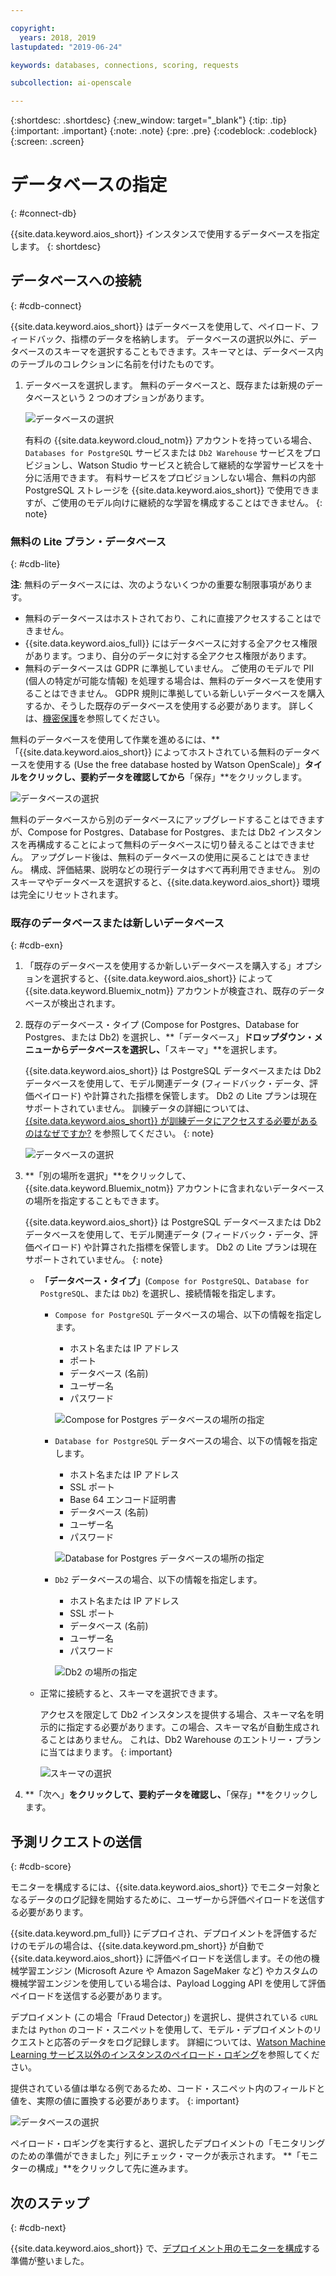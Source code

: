 ```yaml
---

copyright:
  years: 2018, 2019
lastupdated: "2019-06-24"

keywords: databases, connections, scoring, requests

subcollection: ai-openscale

---
```


{:shortdesc: .shortdesc}
{:new_window: target="_blank"}
{:tip: .tip}
{:important: .important}
{:note: .note}
{:pre: .pre}
{:codeblock: .codeblock}
{:screen: .screen}

# データベースの指定
{: #connect-db}

{{site.data.keyword.aios_short}} インスタンスで使用するデータベースを指定します。
{: shortdesc}

## データベースへの接続
{: #cdb-connect}

{{site.data.keyword.aios_short}} はデータベースを使用して、ペイロード、フィードバック、指標のデータを格納します。 データベースの選択以外に、データベースのスキーマを選択することもできます。スキーマとは、データベース内のテーブルのコレクションに名前を付けたものです。

1.  データベースを選択します。 無料のデータベースと、既存または新規のデータベースという 2 つのオプションがあります。

    ![データベースの選択](images/gs-config-database.png)

    有料の {{site.data.keyword.cloud_notm}} アカウントを持っている場合、`Databases for PostgreSQL` サービスまたは `Db2 Warehouse` サービスをプロビジョンし、Watson Studio サービスと統合して継続的な学習サービスを十分に活用できます。 有料サービスをプロビジョンしない場合、無料の内部 PostgreSQL ストレージを {{site.data.keyword.aios_short}} で使用できますが、ご使用のモデル向けに継続的な学習を構成することはできません。
    {: note}

### 無料の Lite プラン・データベース
{: #cdb-lite}

**注**: 無料のデータベースには、次のようないくつかの重要な制限事項があります。

- 無料のデータベースはホストされており、これに直接アクセスすることはできません。
- {{site.data.keyword.aios_full}} にはデータベースに対する全アクセス権限があります。つまり、自分のデータに対する全アクセス権限があります。
- 無料のデータベースは GDPR に準拠していません。 ご使用のモデルで PII (個人の特定が可能な情報) を処理する場合は、無料のデータベースを使用することはできません。 GDPR 規則に準拠している新しいデータベースを購入するか、そうした既存のデータベースを使用する必要があります。 詳しくは、[機密保護](/docs/services/ai-openscale?topic=ai-openscale-is-ov)を参照してください。

無料のデータベースを使用して作業を進めるには、**「{{site.data.keyword.aios_short}} によってホストされている無料のデータベースを使用する (Use the free database hosted by Watson OpenScale)」**タイルをクリックし、要約データを確認してから**「保存」**をクリックします。

  ![データベースの選択](images/gs-config-database2.png)
  
無料のデータベースから別のデータベースにアップグレードすることはできますが、Compose for Postgres、Database for Postgres、または Db2 インスタンスを再構成することによって無料のデータベースに切り替えることはできません。 アップグレード後は、無料のデータベースの使用に戻ることはできません。 構成、評価結果、説明などの現行データはすべて再利用できません。 別のスキーマやデータベースを選択すると、{{site.data.keyword.aios_short}} 環境は完全にリセットされます。



### 既存のデータベースまたは新しいデータベース
{: #cdb-exn}

1.  「既存のデータベースを使用するか新しいデータベースを購入する」オプションを選択すると、{{site.data.keyword.aios_short}} によって {{site.data.keyword.Bluemix_notm}} アカウントが検査され、既存のデータベースが検出されます。

1.  既存のデータベース・タイプ (Compose for Postgres、Database for Postgres、または Db2) を選択し、**「データベース」**ドロップダウン・メニューからデータベースを選択し、**「スキーマ」**を選択します。

    {{site.data.keyword.aios_short}} は PostgreSQL データベースまたは Db2 データベースを使用して、モデル関連データ (フィードバック・データ、評価ペイロード) や計算された指標を保管します。 Db2 の Lite プランは現在サポートされていません。 訓練データの詳細については、[{{site.data.keyword.aios_short}} が訓練データにアクセスする必要があるのはなぜですか?](/docs/services/ai-openscale?topic=ai-openscale-trainingdata#trainingdata) を参照してください。
    {: note}

    ![データベースの選択](images/gs-config-database3.png)

1.  **「別の場所を選択」**をクリックして、{{site.data.keyword.Bluemix_notm}} アカウントに含まれないデータベースの場所を指定することもできます。

    {{site.data.keyword.aios_short}} は PostgreSQL データベースまたは Db2 データベースを使用して、モデル関連データ (フィードバック・データ、評価ペイロード) や計算された指標を保管します。 Db2 の Lite プランは現在サポートされていません。
    {: note}

    - **「データベース・タイプ」**(`Compose for PostgreSQL`、`Database for PostgreSQL`、または `Db2`) を選択し、接続情報を指定します。

        - `Compose for PostgreSQL` データベースの場合、以下の情報を指定します。

            - ホスト名または IP アドレス
            - ポート
            - データベース (名前)
            - ユーザー名
            - パスワード

            ![Compose for Postgres データベースの場所の指定](images/db-config-cpostgres.png)

        - `Database for PostgreSQL` データベースの場合、以下の情報を指定します。

            - ホスト名または IP アドレス
            - SSL ポート
            - Base 64 エンコード証明書
            - データベース (名前)
            - ユーザー名
            - パスワード

            ![Database for Postgres データベースの場所の指定](images/db-config-dpostgres.png)

        - `Db2` データベースの場合、以下の情報を指定します。

            - ホスト名または IP アドレス
            - SSL ポート
            - データベース (名前)
            - ユーザー名
            - パスワード

            ![Db2 の場所の指定](images/db-config-db2.png)

    - 正常に接続すると、スキーマを選択できます。

      アクセスを限定して Db2 インスタンスを提供する場合、スキーマ名を明示的に指定する必要があります。この場合、スキーマ名が自動生成されることはありません。 これは、Db2 Warehouse のエントリー・プランに当てはまります。
      {: important}

      ![スキーマの選択](images/gs-config-database5.png)

1.  **「次へ」**をクリックして、要約データを確認し、**「保存」**をクリックします。

## 予測リクエストの送信
{: #cdb-score}

モニターを構成するには、{{site.data.keyword.aios_short}} でモニター対象となるデータのログ記録を開始するために、ユーザーから評価ペイロードを送信する必要があります。

{{site.data.keyword.pm_full}} にデプロイされ、デプロイメントを評価するだけのモデルの場合は、{{site.data.keyword.pm_short}} が自動で {{site.data.keyword.aios_short}} に評価ペイロードを送信します。その他の機械学習エンジン (Microsoft Azure や Amazon SageMaker など) やカスタムの機械学習エンジンを使用している場合は、Payload Logging API を使用して評価ペイロードを送信する必要があります。

デプロイメント (この場合「Fraud Detector」) を選択し、提供されている `cURL` または `Python` のコード・スニペットを使用して、モデル・デプロイメントのリクエストと応答のデータをログ記録します。 詳細については、[Watson Machine Learning サービス以外のインスタンスのペイロード・ロギング](/docs/services/ai-openscale?topic=ai-openscale-cml-connect)を参照してください。

提供されている値は単なる例であるため、コード・スニペット内のフィールドと値を、実際の値に置換する必要があります。
{: important}

![データベースの選択](images/config-send-scoring.png)

ペイロード・ロギングを実行すると、選択したデプロイメントの「モニタリングのための準備ができました」列にチェック・マークが表示されます。 **「モニターの構成」**をクリックして先に進みます。

## 次のステップ
{: #cdb-next}

{{site.data.keyword.aios_short}} で、[デプロイメント用のモニターを構成](/docs/services/ai-openscale?topic=ai-openscale-mo-config)する準備が整いました。
